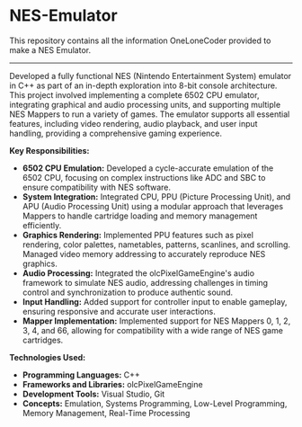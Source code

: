 # NES-Emulator
This repository contains all the information OneLoneCoder provided to make a NES Emulator.

---

Developed a fully functional NES (Nintendo Entertainment System) emulator in C++ as part of an in-depth exploration into 8-bit console architecture. This project involved implementing a complete 6502 CPU emulator, integrating graphical and audio processing units, and supporting multiple NES Mappers to run a variety of games. The emulator supports all essential features, including video rendering, audio playback, and user input handling, providing a comprehensive gaming experience.

**Key Responsibilities:**

- **6502 CPU Emulation:** Developed a cycle-accurate emulation of the 6502 CPU, focusing on complex instructions like ADC and SBC to ensure compatibility with NES software. 
- **System Integration:** Integrated CPU, PPU (Picture Processing Unit), and APU (Audio Processing Unit) using a modular approach that leverages Mappers to handle cartridge loading and memory management efficiently.
- **Graphics Rendering:** Implemented PPU features such as pixel rendering, color palettes, nametables, patterns, scanlines, and scrolling. Managed video memory addressing to accurately reproduce NES graphics.
- **Audio Processing:** Integrated the olcPixelGameEngine's audio framework to simulate NES audio, addressing challenges in timing control and synchronization to produce authentic sound.
- **Input Handling:** Added support for controller input to enable gameplay, ensuring responsive and accurate user interactions.
- **Mapper Implementation:** Implemented support for NES Mappers 0, 1, 2, 3, 4, and 66, allowing for compatibility with a wide range of NES game cartridges.

**Technologies Used:**

- **Programming Languages:** C++
- **Frameworks and Libraries:** olcPixelGameEngine
- **Development Tools:** Visual Studio, Git
- **Concepts:** Emulation, Systems Programming, Low-Level Programming, Memory Management, Real-Time Processing
